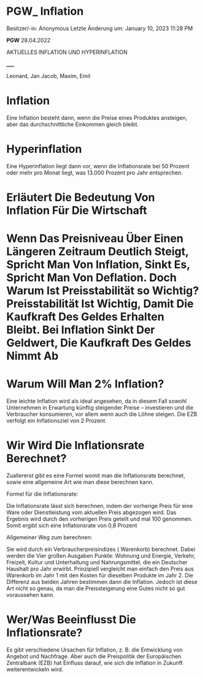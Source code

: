 # PGW_ Inflation

Besitzer/-in: Anonymous
Letzte Änderung um: January 10, 2023 11:28 PM

**PGW** 28.04.2022

AKTUELLES
INFLATION UND HYPERINFLATION

**___**

Leonard, Jan Jacob, Maxim, Emil

#

# Inflation

Eine Inflation besteht dann, wenn die Preise eines Produktes ansteigen, aber das durchschnittliche Einkommen gleich bleibt.

# Hyperinflation

Eine Hyperinflation liegt dann vor, wenn die Inflationsrate bei 50 Prozent oder mehr pro Monat liegt, was 13.000 Prozent pro Jahr entsprechen.

# Erläutert Die Bedeutung Von Inflation Für Die Wirtschaft

# Wenn Das Preisniveau Über Einen Längeren Zeitraum Deutlich Steigt, Spricht Man Von Inflation, Sinkt Es, Spricht Man Von Deflation. Doch Warum Ist Preisstabilität so Wichtig? Preisstabilität Ist Wichtig, Damit Die Kaufkraft Des Geldes Erhalten Bleibt. Bei Inflation Sinkt Der Geldwert, Die Kaufkraft Des Geldes Nimmt Ab

# Warum Will Man 2% Inflation?

Eine leichte Inflation wird als ideal angesehen, da in diesem Fall sowohl Unternehmen in Erwartung künftig steigender Preise – investieren und die Verbraucher konsumieren, vor allem wenn auch die Löhne steigen. Die EZB verfolgt ein Inflationsziel von 2 Prozent.

#

# Wir Wird Die Inflationsrate Berechnet?

Zuallererst gibt es eine Formel womit man die Inflationsrate berechnet, sowie eine allgemeine Art wie man diese berechnen kann.

Formel für die Inflationsrate:

Die Inflationsrate lässt sich berechnen, indem der vorherige Preis für eine Ware oder Dienstleistung vom aktuellen Preis abgezogen wird. Das Ergebnis wird durch den vorherigen Preis geteilt und mal 100 genommen. Somit ergibt sich eine Inflationsrate von 0,8 Prozent

Allgemeiner Weg zum berechnen:

Sie wird durch ein Verbraucherpreisindizes ( Warenkorb) berechnet. Dabei werden die Vier großen Ausgaben Punkte: Wohnung und Energie, Verkehr, Freizeit, Kultur und Unterhaltung und Nahrungsmittel, die ein Deutscher Haushalt pro Jahr erwirbt. Prinzipiell vergleicht man einfach den Preis aus Warenkorb im Jahr 1 mit den Kosten für dieselben Produkte im Jahr 2. Die Differenz aus beiden Jahren bestimmen dann die Inflation. Jedoch ist diese Art nicht so genau, da man die Preissteigerung eine Gutes nicht so gut voraussehen kann.

# Wer/Was Beeinflusst Die Inflationsrate?

Es gibt verschiedene Ursachen für Inflation, z. B. die Entwicklung von Angebot und Nachfrage. Aber auch die Preispolitik der Europäischen Zentralbank (EZB) hat Einfluss darauf, wie sich die Inflation in Zukunft weiterentwickeln wird.